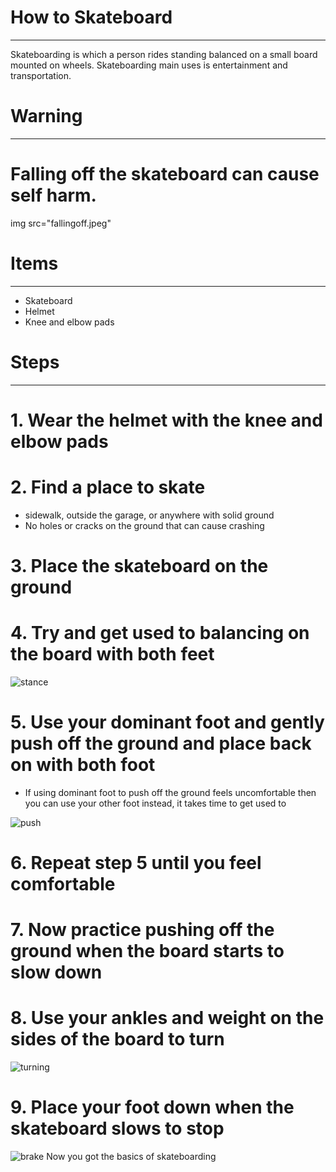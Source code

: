# How to Skateboard
-------

Skateboarding is which a person rides standing balanced on a small board mounted on wheels. Skateboarding main uses is entertainment and transportation. 

# Warning
---
 # Falling off the skateboard can cause self harm.
 img src="fallingoff.jpeg"
 
# Items
-----
- Skateboard
- Helmet
- Knee and elbow pads 

# Steps
-----
# 1. Wear the helmet with the knee and elbow pads

# 2. Find a place to skate
- sidewalk, outside the garage, or anywhere with solid ground
- No holes or cracks on the ground that can cause crashing

# 3. Place the skateboard on the ground

# 4. Try and get used to balancing on the board with both feet
![stance](/path/to/stance.jpg)

# 5. Use your dominant foot and gently push off the ground and place back on with both foot
- If using dominant foot to push off the ground feels uncomfortable then you can use your other foot instead, it takes time to get used to

![push](/path/to/pushing.jpg)

# 6. Repeat step 5 until you feel comfortable 

# 7. Now practice pushing off the ground when the board starts to slow down

# 8. Use your ankles and weight on the sides of the board to turn 
![turning](/path/to/Turn-on-a-Skateboard.jpg)

# 9. Place your foot down when the skateboard slows to stop
![brake](/path/to/brake.jpg)
Now you got the basics of skateboarding

